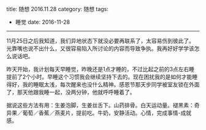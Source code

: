title: 随想 2016.11.28
category: 随想
tags:
  - 睡觉
date: 2016-11-28

---

11月25日之后我知道，我们异地状态下就没必要再联系了，太容易伤到彼此了。光靠嘴也说不出什么，又很容易陷入所讨论的内容而导致争执。我再好好学学该怎么说话吧。

昨天开始，我计划每天早睡觉，昨晚还是1点才睡的，不过比起之前的3点左右睡提前了2个小时。早睡这个习惯我会继续坚持下去的。现在困扰我的是如何才能睡得好，我的睡眠太浅，每次醒来也没什么精神。感恩节那天步同学被室友锁在外面了，那天他跟我睡一起，没两分钟，他就呼呼睡着了。

据说这些方法有用：生姜泡脚，生姜丝舌下。山药排骨。白天运动量。褪黑素：奇异果／葡萄／香蕉／燕麦片，提前吃。牛奶，安静活动。心情，完成事情-成就感。

